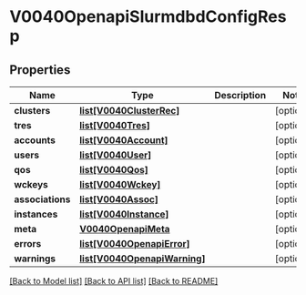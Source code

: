 # V0040OpenapiSlurmdbdConfigResp

## Properties
Name | Type | Description | Notes
------------ | ------------- | ------------- | -------------
**clusters** | [**list[V0040ClusterRec]**](V0040ClusterRec.md) |  | [optional] 
**tres** | [**list[V0040Tres]**](V0040Tres.md) |  | [optional] 
**accounts** | [**list[V0040Account]**](V0040Account.md) |  | [optional] 
**users** | [**list[V0040User]**](V0040User.md) |  | [optional] 
**qos** | [**list[V0040Qos]**](V0040Qos.md) |  | [optional] 
**wckeys** | [**list[V0040Wckey]**](V0040Wckey.md) |  | [optional] 
**associations** | [**list[V0040Assoc]**](V0040Assoc.md) |  | [optional] 
**instances** | [**list[V0040Instance]**](V0040Instance.md) |  | [optional] 
**meta** | [**V0040OpenapiMeta**](V0040OpenapiMeta.md) |  | [optional] 
**errors** | [**list[V0040OpenapiError]**](V0040OpenapiError.md) |  | [optional] 
**warnings** | [**list[V0040OpenapiWarning]**](V0040OpenapiWarning.md) |  | [optional] 

[[Back to Model list]](../README.md#documentation-for-models) [[Back to API list]](../README.md#documentation-for-api-endpoints) [[Back to README]](../README.md)


